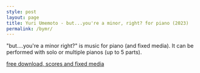 ```yaml
---
style: post
layout: page
title: Yuri Umemoto - but...you're a minor, right? for piano (2023)
permalink: /bymr/
---
```

"but....you're a minor right?" is music for piano (and fixed media). It can be performed with solo or multiple pianos (up to 5 parts).

[free download, scores and fixed media](https://drive.google.com/drive/folders/1xvguJbktrZImtwY2bzzdfZl_jCZk3H3O?usp=sharing/)
